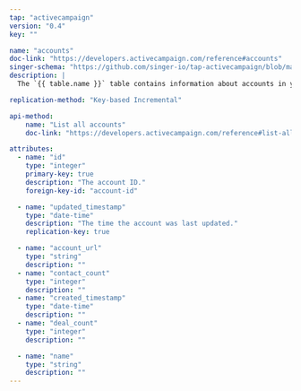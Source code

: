 ```yaml
---
tap: "activecampaign"
version: "0.4"
key: ""

name: "accounts"
doc-link: "https://developers.activecampaign.com/reference#accounts"
singer-schema: "https://github.com/singer-io/tap-activecampaign/blob/master/tap_activecampaign/schemas/accounts.json"
description: |
  The `{{ table.name }}` table contains information about accounts in your {{ integration.display_name }} account.

replication-method: "Key-based Incremental"

api-method:
    name: "List all accounts"
    doc-link: "https://developers.activecampaign.com/reference#list-all-accounts"

attributes:
  - name: "id"
    type: "integer"
    primary-key: true
    description: "The account ID."
    foreign-key-id: "account-id"

  - name: "updated_timestamp"
    type: "date-time"
    description: "The time the account was last updated."
    replication-key: true

  - name: "account_url"
    type: "string"
    description: ""
  - name: "contact_count"
    type: "integer"
    description: ""
  - name: "created_timestamp"
    type: "date-time"
    description: ""
  - name: "deal_count"
    type: "integer"
    description: ""

  - name: "name"
    type: "string"
    description: ""
---
```

